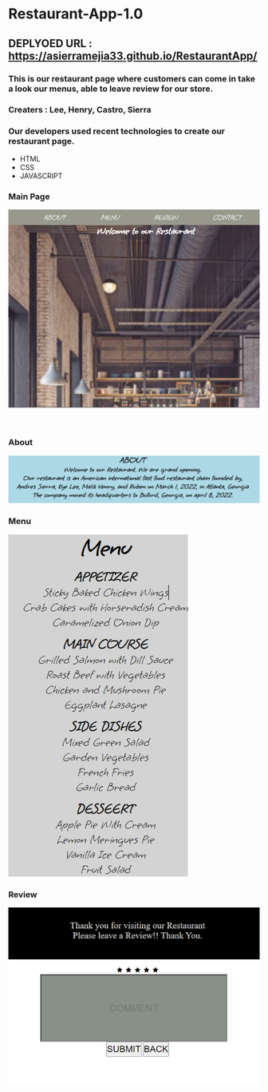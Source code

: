 # Restaurant-App-1.0

## DEPLYOED URL : https://asierramejia33.github.io/RestaurantApp/

### This is our restaurant page where customers can come in take a look our menus, able to leave review for our store.

### Creaters : Lee, Henry, Castro, Sierra

### Our developers used recent technologies to create our restaurant page. 
* HTML
* CSS
* JAVASCRIPT

### Main Page 

![main](https://github.com/asierramejia33/RestaurantApp/blob/main/assets/image/Main.PNG?raw=true)
</br>
</br>
</br>

### About

![about](https://github.com/asierramejia33/RestaurantApp/blob/main/assets/image/about.PNG?raw=true)


### Menu

![menu](https://github.com/asierramejia33/RestaurantApp/blob/main/assets/image/menu.PNG?raw=true)

### Review 

![Review](https://github.com/asierramejia33/RestaurantApp/blob/main/assets/image/review.PNG?raw=true)